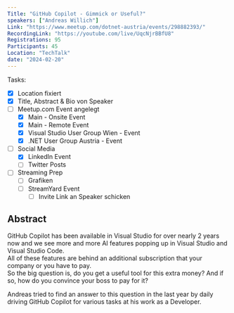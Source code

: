 ```yaml
---
Title: "GitHub Copilot - Gimmick or Useful?"
speakers: ["Andreas Willich"]
Link: "https://www.meetup.com/dotnet-austria/events/298882393/"
RecordingLink: "https://youtube.com/live/UqcNjrBBfU8"
Registrations: 95
Participants: 45
Location: "TechTalk"
date: "2024-02-20"
---
```

Tasks:
- [x] Location fixiert
- [x] Title, Abstract & Bio von Speaker
- [ ] Meetup.com Event angelegt
	- [x] Main - Onsite Event
	- [x] Main - Remote Event
	- [x] Visual Studio User Group Wien - Event
	- [x] .NET User Group Austria - Event
- [ ] Social Media
	- [x] LinkedIn Event
	- [ ] Twitter Posts
- [ ] Streaming Prep
	- [ ] Grafiken
	- [ ] StreamYard Event
		- [ ] Invite Link an Speaker schicken

## Abstract
GitHub Copilot has been available in Visual Studio for over nearly 2 years now and we see more and more AI features popping up in Visual Studio and Visual Studio Code.  
All of these features are behind an additional subscription that your company or you have to pay.  
So the big question is, do you get a useful tool for this extra money? And if so, how do you convince your boss to pay for it?

Andreas tried to find an answer to this question in the last year by daily driving GitHub Copilot for various tasks at his work as a Developer.